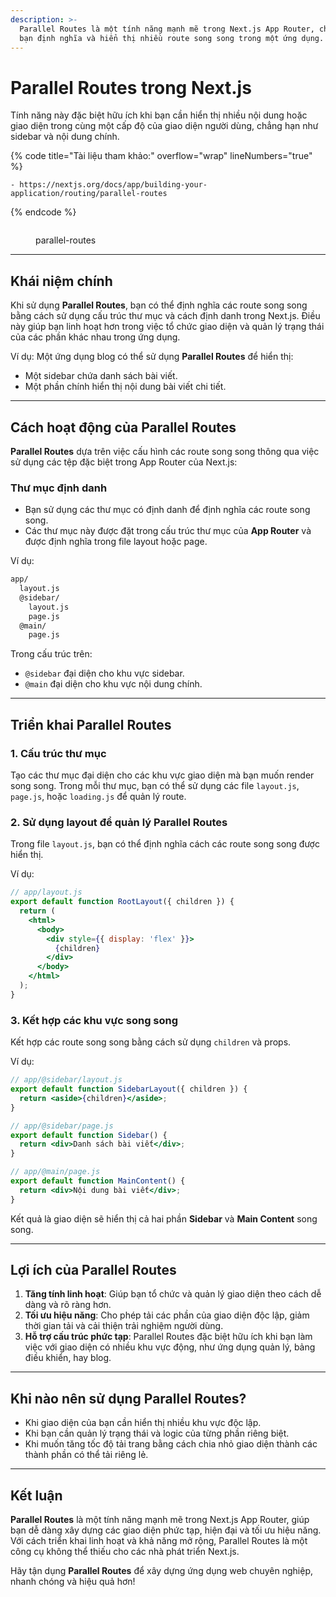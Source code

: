 ```yaml
---
description: >-
  Parallel Routes là một tính năng mạnh mẽ trong Next.js App Router, cho phép
  bạn định nghĩa và hiển thị nhiều route song song trong một ứng dụng.
---
```


# Parallel Routes trong Next.js

Tính năng này đặc biệt hữu ích khi bạn cần hiển thị nhiều nội dung hoặc giao diện trong cùng một cấp độ của giao diện người dùng, chẳng hạn như sidebar và nội dung chính.

{% code title="Tài liệu tham khảo:" overflow="wrap" lineNumbers="true" %}
```http
- https://nextjs.org/docs/app/building-your-application/routing/parallel-routes
```
{% endcode %}

<figure><img src="https://nextjs.org/_next/image?url=%2Fdocs%2Fdark%2Fparallel-routes.png&#x26;w=3840&#x26;q=75" alt=""><figcaption><p>parallel-routes</p></figcaption></figure>



***

## **Khái niệm chính**

Khi sử dụng **Parallel Routes**, bạn có thể định nghĩa các route song song bằng cách sử dụng cấu trúc thư mục và cách định danh trong Next.js. Điều này giúp bạn linh hoạt hơn trong việc tổ chức giao diện và quản lý trạng thái của các phần khác nhau trong ứng dụng.

Ví dụ: Một ứng dụng blog có thể sử dụng **Parallel Routes** để hiển thị:

* Một sidebar chứa danh sách bài viết.
* Một phần chính hiển thị nội dung bài viết chi tiết.

***

## **Cách hoạt động của Parallel Routes**

**Parallel Routes** dựa trên việc cấu hình các route song song thông qua việc sử dụng các tệp đặc biệt trong App Router của Next.js:

### **Thư mục định danh**

* Bạn sử dụng các thư mục có định danh để định nghĩa các route song song.
* Các thư mục này được đặt trong cấu trúc thư mục của **App Router** và được định nghĩa trong file layout hoặc page.

Ví dụ:

```bash
app/
  layout.js
  @sidebar/
    layout.js
    page.js
  @main/
    page.js
```

Trong cấu trúc trên:

* `@sidebar` đại diện cho khu vực sidebar.
* `@main` đại diện cho khu vực nội dung chính.

***

## **Triển khai Parallel Routes**

### **1. Cấu trúc thư mục**

Tạo các thư mục đại diện cho các khu vực giao diện mà bạn muốn render song song. Trong mỗi thư mục, bạn có thể sử dụng các file `layout.js`, `page.js`, hoặc `loading.js` để quản lý route.

### **2. Sử dụng layout để quản lý Parallel Routes**

Trong file `layout.js`, bạn có thể định nghĩa cách các route song song được hiển thị.

Ví dụ:

```jsx
// app/layout.js
export default function RootLayout({ children }) {
  return (
    <html>
      <body>
        <div style={{ display: 'flex' }}>
          {children}
        </div>
      </body>
    </html>
  );
}
```

### **3. Kết hợp các khu vực song song**

Kết hợp các route song song bằng cách sử dụng `children` và props.

Ví dụ:

```jsx
// app/@sidebar/layout.js
export default function SidebarLayout({ children }) {
  return <aside>{children}</aside>;
}

// app/@sidebar/page.js
export default function Sidebar() {
  return <div>Danh sách bài viết</div>;
}

// app/@main/page.js
export default function MainContent() {
  return <div>Nội dung bài viết</div>;
}
```

Kết quả là giao diện sẽ hiển thị cả hai phần **Sidebar** và **Main Content** song song.

***

## **Lợi ích của Parallel Routes**

1. **Tăng tính linh hoạt**: Giúp bạn tổ chức và quản lý giao diện theo cách dễ dàng và rõ ràng hơn.
2. **Tối ưu hiệu năng**: Cho phép tải các phần của giao diện độc lập, giảm thời gian tải và cải thiện trải nghiệm người dùng.
3. **Hỗ trợ cấu trúc phức tạp**: Parallel Routes đặc biệt hữu ích khi bạn làm việc với giao diện có nhiều khu vực động, như ứng dụng quản lý, bảng điều khiển, hay blog.

***

## **Khi nào nên sử dụng Parallel Routes?**

* Khi giao diện của bạn cần hiển thị nhiều khu vực độc lập.
* Khi bạn cần quản lý trạng thái và logic của từng phần riêng biệt.
* Khi muốn tăng tốc độ tải trang bằng cách chia nhỏ giao diện thành các thành phần có thể tải riêng lẻ.

***

## **Kết luận**

**Parallel Routes** là một tính năng mạnh mẽ trong Next.js App Router, giúp bạn dễ dàng xây dựng các giao diện phức tạp, hiện đại và tối ưu hiệu năng. Với cách triển khai linh hoạt và khả năng mở rộng, Parallel Routes là một công cụ không thể thiếu cho các nhà phát triển Next.js.

Hãy tận dụng **Parallel Routes** để xây dựng ứng dụng web chuyên nghiệp, nhanh chóng và hiệu quả hơn!

